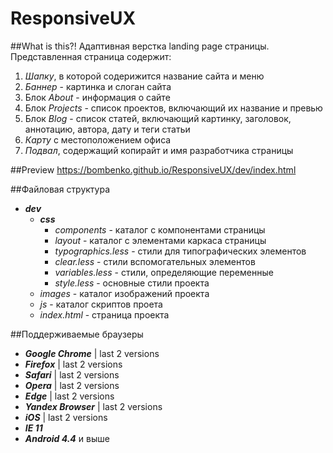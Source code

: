 # ResponsiveUX
##What is this?!
Адаптивная верстка landing page страницы. Представленная страница содержит:

1. *Шапку*, в которой содерижится название сайта и меню
2. *Баннер* - картинка и слоган сайта
3. Блок *About* - информация о сайте
4. Блок *Projects* - список проектов, включающий их название и превью
5. Блок *Blog* - список статей, включающий картинку, заголовок, аннотацию, автора, дату и теги статьи
6. *Карту* с местоположением офиса
7. *Подвал*, содержащий копирайт и имя разработчика страницы
  
##Preview
https://bombenko.github.io/ResponsiveUX/dev/index.html
  
##Файловая структура
  * ***dev***
    * ***css***
      * *components* - каталог с компонентами страницы
      * *layout* - каталог с элементами каркаса страницы
      * *typographics.less* - стили для типографических элементов
      * *clear.less* - стили вспомогательных элементов
      * *variables.less* - стили, определяющие переменные
      * *style.less* - основные стили проекта
    * *images* - каталог изображений проекта
    * *js* - каталог скриптов проета
    * *index.html* - страница проекта
    
##Поддерживаемые браузеры
* ***Google Chrome*** | last 2 versions
* ***Firefox*** | last 2 versions
* ***Safari*** | last 2 versions
* ***Opera*** | last 2 versions
* ***Edge*** | last 2 versions
* ***Yandex Browser*** | last 2 versions
* ***iOS*** | last 2 versions
* ***IE 11***
* ***Android 4.4*** и выше
